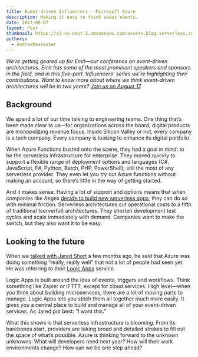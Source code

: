 ```yaml
---
title: Event-driven Influencers - Microsoft Azure
description: Making it easy to think about events.
date: 2017-08-07
layout: Post
thumbnail: https://s3-us-west-2.amazonaws.com/assets.blog.serverless.com/MSAzure.png
authors:
  - AndreaPasswater
---
```


*We’re getting geared up for Emit—our conference on event-driven architectures. Emit has some of the most prominent speakers and sponsors in the field, and in this five-part ‘Influencers’ series we’re highlighting their contributions. Want to know more about where we think event-driven architectures will be in two years? [Join us on August 17](http://www.emitconference.com).*

## Background

We spend a lot of our time talking to engineering teams. One thing that’s been made clear to us—for organizations across the board, digital products are monopolizing revenue focus. Inside Silicon Valley or not, every company is a tech company. Every company is looking to enhance its digital portfolio.

When Azure Functions busted onto the scene, they had a goal in mind: to be the serverless infrastructure for enterprise. They moved quickly to support a flexible range of deployment options and languages (C#, JavaScript, F#, Python, Batch, PHP, PowerShell); still the most of any serverless provider. They even let you try out Azure functions without making an account, so there’s little in the way of getting started.

And it makes sense. Having a lot of support and options means that when companies like Aegex [decide to build new serverless apps](https://microsoft.github.io/techcasestudies/azure%20app%20service/azure%20functions/iot/mobile%20application%20development%20with%20xamarin/2017/06/05/Aegex.html), they can do so with minimal friction. Serverless architectures cut operational costs to a fifth of traditional (serverful) architectures. They shorten development test cycles and scale immediately with demand. Companies want to make the switch, but they also want it to be easy.

## Looking to the future

When we [talked with Jared Short](https://serverless.com/blog/serverless-air-episode-two/) a few months ago, he said that Azure was doing something “really, really well” that not a lot of people had seen yet. He was referring to their [Logic Apps](https://azure.microsoft.com/en-us/services/logic-apps/) service.

Logic Apps is built around the idea of events, triggers and workflows. Think something like Zapier or IFTTT, except for cloud services. High level—when you think about building microservices, there are a lot of moving parts to manage. Logic Apps lets you stitch them all together much more easily. It gives you a central place to build and manage all of your event-driven services. As Jared put best: “I want this.”

What this shows is that serverless infrastructure is blooming. From its barebones start, providers are taking broad and detailed strokes to fill out the space of what’s possible. Azure is thinking forward to the unknown unknowns. What will developers need next year? How will their work environments change? How can we be one step ahead?
